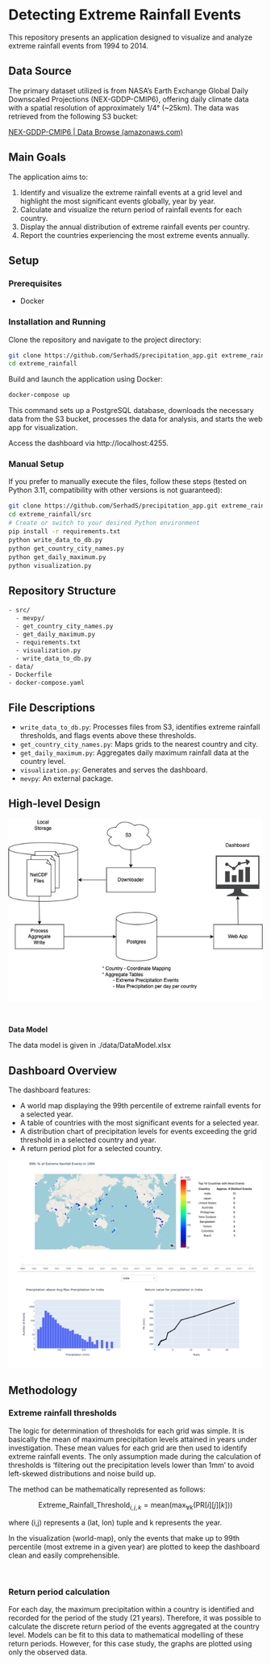 # Detecting Extreme Rainfall Events

This repository presents an application designed to visualize and analyze extreme rainfall events from 1994 to 2014.

## Data Source

The primary dataset utilized is from NASA’s Earth Exchange Global Daily Downscaled Projections (NEX-GDDP-CMIP6), offering daily climate data with a spatial resolution of approximately 1/4° (~25km). The data was retrieved from the following S3 bucket:

[NEX-GDDP-CMIP6 | Data Browse (amazonaws.com)](https://nex-gddp-cmip6.s3.us-west-2.amazonaws.com/index.html#NEX-GDDP-CMIP6/ACCESS-CM2/historical/r1i1p1f1/pr/)

## Main Goals

The application aims to:

1. Identify and visualize the extreme rainfall events at a grid level and highlight the most significant events globally, year by year.
2. Calculate and visualize the return period of rainfall events for each country.
3. Display the annual distribution of extreme rainfall events per country.
4. Report the countries experiencing the most extreme events annually.

## Setup

### Prerequisites

- Docker

### Installation and Running

Clone the repository and navigate to the project directory:

```bash
git clone https://github.com/SerhadS/precipitation_app.git extreme_rainfall
cd extreme_rainfall
```

Build and launch the application using Docker:

```bash
docker-compose up
```

This command sets up a PostgreSQL database, downloads the necessary data from the S3 bucket, processes the data for analysis, and starts the web app for visualization.

Access the dashboard via http://localhost:4255.

### Manual Setup

If you prefer to manually execute the files, follow these steps (tested on Python 3.11, compatibility with other versions is not guaranteed):

```bash
git clone https://github.com/SerhadS/precipitation_app.git extreme_rainfall
cd extreme_rainfall/src
# Create or switch to your desired Python environment
pip install -r requirements.txt
python write_data_to_db.py
python get_country_city_names.py
python get_daily_maximum.py
python visualization.py
```
## Repository Structure

```
- src/
  - mevpy/
  - get_country_city_names.py
  - get_daily_maximum.py
  - requirements.txt
  - visualization.py
  - write_data_to_db.py 
- data/
- Dockerfile
- docker-compose.yaml
```

## File Descriptions

- `write_data_to_db.py`: Processes files from S3, identifies extreme rainfall thresholds, and flags events above these thresholds.
- `get_country_city_names.py`: Maps grids to the nearest country and city.
- `get_daily_maximum.py`: Aggregates daily maximum rainfall data at the country level.
- `visualization.py`: Generates and serves the dashboard.
- `mevpy`: An external package.

## High-level Design

![High-level Design](data/image1.jpg "image1")

<br>


**Data Model**

The data model is given in ./data/DataModel.xlsx

## Dashboard Overview

The dashboard features:

- A world map displaying the 99th percentile of extreme rainfall events for a selected year.
- A table of countries with the most significant events for a selected year.
- A distribution chart of precipitation levels for events exceeding the grid threshold in a selected country and year.
- A return period plot for a selected country.

![Dashboard](data/image2.jpg)

## Methodology

### Extreme rainfall thresholds

The logic for determination of thresholds for each grid was simple. It is basically the mean of maximum precipitation levels attained in years under investigation. These mean values for each grid are then used to identify extreme rainfall events. The only assumption made during the calculation of thresholds is ‘filtering out the precipitation levels lower than 1mm’ to avoid left-skewed distributions and noise build up. 

The method can be mathematically represented as follows:

$$
\text{Extreme\_Rainfall\_Threshold}_{i,j,k} = \text{mean}\left( \max_{\forall k} \left( \text{PR}[i][j][k] \right) \right)
$$

where (i,j) represents a (lat, lon) tuple and k represents the year. 


In the visualization (world-map), only the events that make up to 99th percentile (most extreme in a given year) are plotted to keep the dashboard clean and easily comprehensible.

<br>

### Return period calculation

For each day, the maximum precipitation within a country is identified and recorded for the period of the study (21 years). Therefore, it was possible to calculate the discrete return period of the events aggregated at the country level. Models can be fit to this data to mathematical modelling of these return periods. However, for this case study, the graphs are plotted using only the observed data.
